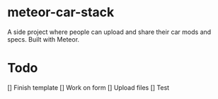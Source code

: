 # meteor-car-stack
A side project where people can upload and share their car mods and specs. Built with Meteor.

# Todo
[] Finish template
[] Work on form
[] Upload files
[] Test
